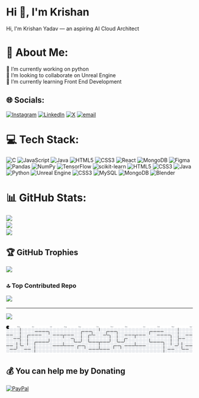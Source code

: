 <h1>Hi 👋, I'm Krishan</h1>
<p>Hi, I'm Krishan Yadav — an aspiring AI Cloud Architect </p>

# 💫 About Me:
🔭 I’m currently working on python<br>👯 I’m looking to collaborate on Unreal Engine<br>🌱 I’m currently learning Front End Development


## 🌐 Socials:
[![Instagram](https://img.shields.io/badge/Instagram-%23E4405F.svg?logo=Instagram&logoColor=white)](https://instagram.com/harshhh_1191) [![LinkedIn](https://img.shields.io/badge/LinkedIn-%230077B5.svg?logo=linkedin&logoColor=white)](https://linkedin.com/in/in/krishan-yadav-323425253) [![X](https://img.shields.io/badge/X-black.svg?logo=X&logoColor=white)](https://x.com/@KrishanYdv1191) [![email](https://img.shields.io/badge/Email-D14836?logo=gmail&logoColor=white)](mailto:kryshan753@gmail.com) 

# 💻 Tech Stack:
![C](https://img.shields.io/badge/c-%2300599C.svg?style=plastic&logo=c&logoColor=white) ![JavaScript](https://img.shields.io/badge/javascript-%23323330.svg?style=plastic&logo=javascript&logoColor=%23F7DF1E) ![Java](https://img.shields.io/badge/java-%23ED8B00.svg?style=plastic&logo=openjdk&logoColor=white) ![HTML5](https://img.shields.io/badge/html5-%23E34F26.svg?style=plastic&logo=html5&logoColor=white) ![CSS3](https://img.shields.io/badge/css3-%231572B6.svg?style=plastic&logo=css3&logoColor=white) ![React](https://img.shields.io/badge/react-%2320232a.svg?style=plastic&logo=react&logoColor=%2361DAFB) ![MongoDB](https://img.shields.io/badge/MongoDB-%234ea94b.svg?style=plastic&logo=mongodb&logoColor=white) ![Figma](https://img.shields.io/badge/figma-%23F24E1E.svg?style=plastic&logo=figma&logoColor=white) ![Pandas](https://img.shields.io/badge/pandas-%23150458.svg?style=plastic&logo=pandas&logoColor=white) ![NumPy](https://img.shields.io/badge/numpy-%23013243.svg?style=plastic&logo=numpy&logoColor=white) ![TensorFlow](https://img.shields.io/badge/TensorFlow-%23FF6F00.svg?style=plastic&logo=TensorFlow&logoColor=white) ![scikit-learn](https://img.shields.io/badge/scikit--learn-%23F7931E.svg?style=plastic&logo=scikit-learn&logoColor=white) ![HTML5](https://img.shields.io/badge/html5-%23E34F26.svg?style=plastic&logo=html5&logoColor=white) ![CSS3](https://img.shields.io/badge/css3-%231572B6.svg?style=plastic&logo=css3&logoColor=white) ![Java](https://img.shields.io/badge/java-%23ED8B00.svg?style=plastic&logo=openjdk&logoColor=white) ![Python](https://img.shields.io/badge/python-3670A0?style=plastic&logo=python&logoColor=ffdd54) ![Unreal Engine](https://img.shields.io/badge/unrealengine-%23313131.svg?style=plastic&logo=unrealengine&logoColor=white) ![CSS3](https://img.shields.io/badge/css3-%231572B6.svg?style=plastic&logo=css3&logoColor=white) ![MySQL](https://img.shields.io/badge/mysql-4479A1.svg?style=plastic&logo=mysql&logoColor=white) ![MongoDB](https://img.shields.io/badge/MongoDB-%234ea94b.svg?style=plastic&logo=mongodb&logoColor=white) ![Blender](https://img.shields.io/badge/blender-%23F5792A.svg?style=plastic&logo=blender&logoColor=white)
# 📊 GitHub Stats:
![](https://github-readme-stats.vercel.app/api?username=Krishanyadav333&theme=solarized-light&hide_border=true&include_all_commits=true&count_private=true)<br/>
![](https://nirzak-streak-stats.vercel.app/?user=Krishanyadav333&theme=solarized-light&hide_border=true)<br/>
![](https://github-readme-stats.vercel.app/api/top-langs/?username=Krishanyadav333&theme=solarized-light&hide_border=true&include_all_commits=true&count_private=true&layout=compact)

## 🏆 GitHub Trophies
![](https://github-profile-trophy.vercel.app/?username=Krishanyadav333&theme=solarized-light&no-frame=false&no-bg=false&margin-w=4)

### 🔝 Top Contributed Repo
![](https://github-contributor-stats.vercel.app/api?username=Krishanyadav333&limit=5&theme=solarized-light&combine_all_yearly_contributions=true)

---
[![](https://visitcount.itsvg.in/api?id=Krishanyadav333&icon=0&color=8)](https://visitcount.itsvg.in)

<picture>
  <source media="(prefers-color-scheme: dark)" srcset="https://raw.githubusercontent.com/KrishanYadav333/KrishanYadav333/output/pacman-contribution-graph-dark.svg">
  <source media="(prefers-color-scheme: light)" srcset="https://raw.githubusercontent.com/KrishanYadav333/KrishanYadav333/output/pacman-contribution-graph.svg">
  <img alt="pacman contribution graph" src="https://raw.githubusercontent.com/KrishanYadav333/KrishanYadav333/output/pacman-contribution-graph.svg">
</picture>

###
  ## 💰 You can help me by Donating
  [![PayPal](https://img.shields.io/badge/PayPal-00457C?style=for-the-badge&logo=paypal&logoColor=white)](https://paypal.me/https://paypal.me/KrishanYadav1191) 

  
<!-- Proudly created with GPRM ( https://gprm.itsvg.in ) -->
